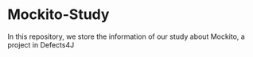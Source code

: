 # Mockito-Study
In this repository, we store the information of our study about Mockito, a project in Defects4J
